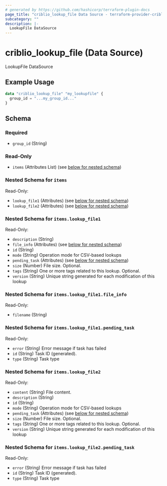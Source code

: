 ```yaml
---
# generated by https://github.com/hashicorp/terraform-plugin-docs
page_title: "criblio_lookup_file Data Source - terraform-provider-criblio"
subcategory: ""
description: |-
  LookupFile DataSource
---
```


# criblio_lookup_file (Data Source)

LookupFile DataSource

## Example Usage

```terraform
data "criblio_lookup_file" "my_lookupfile" {
  group_id = "...my_group_id..."
}
```

<!-- schema generated by tfplugindocs -->
## Schema

### Required

- `group_id` (String)

### Read-Only

- `items` (Attributes List) (see [below for nested schema](#nestedatt--items))

<a id="nestedatt--items"></a>
### Nested Schema for `items`

Read-Only:

- `lookup_file1` (Attributes) (see [below for nested schema](#nestedatt--items--lookup_file1))
- `lookup_file2` (Attributes) (see [below for nested schema](#nestedatt--items--lookup_file2))

<a id="nestedatt--items--lookup_file1"></a>
### Nested Schema for `items.lookup_file1`

Read-Only:

- `description` (String)
- `file_info` (Attributes) (see [below for nested schema](#nestedatt--items--lookup_file1--file_info))
- `id` (String)
- `mode` (String) Operation mode for CSV-based lookups
- `pending_task` (Attributes) (see [below for nested schema](#nestedatt--items--lookup_file1--pending_task))
- `size` (Number) File size. Optional.
- `tags` (String) One or more tags related to this lookup. Optional.
- `version` (String) Unique string generated for each modification of this lookup

<a id="nestedatt--items--lookup_file1--file_info"></a>
### Nested Schema for `items.lookup_file1.file_info`

Read-Only:

- `filename` (String)


<a id="nestedatt--items--lookup_file1--pending_task"></a>
### Nested Schema for `items.lookup_file1.pending_task`

Read-Only:

- `error` (String) Error message if task has failed
- `id` (String) Task ID (generated).
- `type` (String) Task type



<a id="nestedatt--items--lookup_file2"></a>
### Nested Schema for `items.lookup_file2`

Read-Only:

- `content` (String) File content.
- `description` (String)
- `id` (String)
- `mode` (String) Operation mode for CSV-based lookups
- `pending_task` (Attributes) (see [below for nested schema](#nestedatt--items--lookup_file2--pending_task))
- `size` (Number) File size. Optional.
- `tags` (String) One or more tags related to this lookup. Optional.
- `version` (String) Unique string generated for each modification of this lookup

<a id="nestedatt--items--lookup_file2--pending_task"></a>
### Nested Schema for `items.lookup_file2.pending_task`

Read-Only:

- `error` (String) Error message if task has failed
- `id` (String) Task ID (generated).
- `type` (String) Task type
